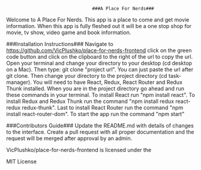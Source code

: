                                     ###A Place For Nerds###

Welcome to A Place For Nerds. This app is a place to come and get movie information. When this app is fully fleshed out it will be a one stop shop for movie, tv show, video game and book information.

###Installation Instructions### Navigate to https://github.com/VicPlushko/place-for-nerds-frontend click on the green code button and click on the clipboard to the right of the url to copy the url. Open your terminal and change your directory to your desktop (cd desktop on a Mac). Then type: git clone "project url". You can just paste the url after git clone. Then change your directory to the project directory (cd task-manager). You will need to have React, Redux, React Router and Redux Thunk installed. When you are in the project directory go ahead and run these commands in your terminal. To install React run "npm install react". To install Redux and Redux Thunk run the command "npm install redux react-redux redux-thunk". Last to install React Router run the command "npm install react-router-dom". To start the app run the command "npm start"

###Contributors Guide### Update the README.md with details of changes to the interface. Create a pull request with all proper documentation and the request will be merged after approval by an admin.

VicPlushko/place-for-nerds-frontend is licensed under the

MIT License